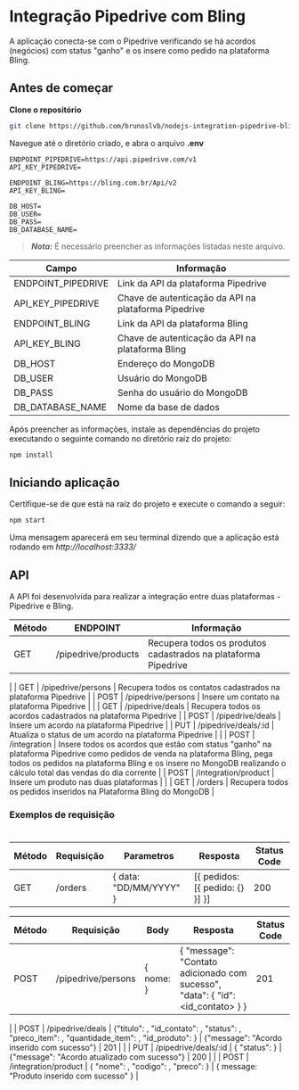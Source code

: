 # Integração Pipedrive com Bling

A aplicação conecta-se com o Pipedrive verificando se há acordos (negócios) com status "ganho" e os insere como pedido na plataforma Bling.

## Antes de começar

**Clone o repositório**

```sh
git clone https://github.com/brunoslvb/nodejs-integration-pipedrive-bling
```

Navegue até o diretório criado, e abra o arquivo **.env**

```
ENDPOINT_PIPEDRIVE=https://api.pipedrive.com/v1
API_KEY_PIPEDRIVE=

ENDPOINT_BLING=https://bling.com.br/Api/v2
API_KEY_BLING=

DB_HOST=
DB_USER=
DB_PASS=
DB_DATABASE_NAME=
```
> ***Nota:*** É necessário preencher as informações listadas neste arquivo.

| Campo | Informação |
| ------ | ------ |
| ENDPOINT_PIPEDRIVE | Link da API da plataforma Pipedrive |
| API_KEY_PIPEDRIVE | Chave de autenticação da API na plataforma Pipedrive |
| ENDPOINT_BLING | Link da API da plataforma Bling |
| API_KEY_BLING | Chave de autenticação da API na plataforma Bling |
| DB_HOST | Endereço do MongoDB |
| DB_USER | Usuário do MongoDB |
| DB_PASS | Senha do usuário do MongoDB |
| DB_DATABASE_NAME | Nome da base de dados |

Após preencher as informações, instale as dependências do projeto executando o seguinte comando no diretório raíz do projeto:

```sh
npm install
```

## Iniciando aplicação

Certifique-se de que está na raíz do projeto e execute o comando a seguir:

```sh
npm start
```

Uma mensagem aparecerá em seu terminal dizendo que a aplicação está rodando em *http://localhost:3333/*

## API

A API foi desenvolvida para realizar a integração entre duas plataformas - Pipedrive e Bling.

| Método | ENDPOINT | Informação |
| ------ | ------ | ------ |
| GET | /pipedrive/products | Recupera todos os produtos cadastrados na plataforma Pipedrive |
|
| GET | /pipedrive/persons | Recupera todos os contatos cadastrados na plataforma Pipedrive |
| POST | /pipedrive/persons | Insere um contato na plataforma Pipedrive |
|
| GET | /pipedrive/deals | Recupera todos os acordos cadastrados na plataforma Pipedrive |
| POST | /pipedrive/deals | Insere um acordo na plataforma Pipedrive |
| PUT | /pipedrive/deals/:id | Atualiza o status de um acordo na plataforma Pipedrive |
|
| POST | /integration | Insere todos os acordos que estão com status "ganho" na plataforma Pipedrive como pedidos de venda na plataforma Bling, pega todos os pedidos na plataforma Bling e os insere no MongoDB realizando o cálculo total das vendas do dia corrente  |
| POST | /integration/product | Insere um produto nas duas plataformas |
|
| GET | /orders | Recupera todos os pedidos inseridos na Plataforma Bling do MongoDB |

### Exemplos de requisição

#

Método | Requisição | Parametros | Resposta | Status Code |
| ------ | ------ | ------ | ------ | ------ |
| GET | /orders | { data: "DD/MM/YYYY" } | [{ pedidos: [{ pedido: {} }] }] | 200 |

Método | Requisição | Body | Resposta | Status Code |
| ------ | ------ | ------ | ------ | ------ |
| POST | /pipedrive/persons | { nome: <string> } | { "message": "Contato adicionado com sucesso", "data": { "id": <id_contato> } } | 201 |
|
| POST | /pipedrive/deals | {"titulo": <string>, "id_contato": <number>, "status": <string>, "preco_item": <number>, "quantidade_item": <number>, "id_produto": <number>} | {"message": "Acordo inserido com sucesso"} | 201 |
|
| PUT | /pipedrive/deals/:id | { "status": <string> } | {"message": "Acordo atualizado com sucesso"} | 200 |
|
| POST | /integration/product | { "nome": <string>, "codigo": <string>, "preco": <number>} | { message: "Produto inserido com sucesso" } | 
